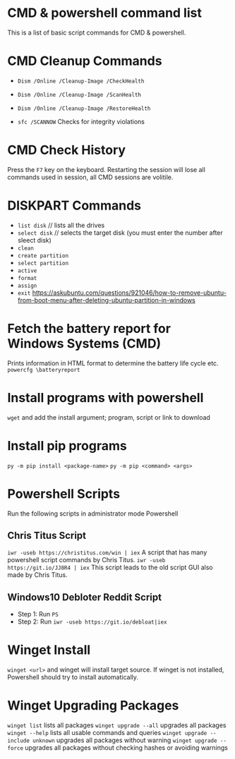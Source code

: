 # CMD & powershell command list
This is a list of basic script commands for CMD & powershell.

# CMD Cleanup Commands
- `Dism /Online /Cleanup-Image /CheckHealth`

- `Dism /Online /Cleanup-Image /ScanHealth`

- `Dism /Online /Cleanup-Image /RestoreHealth`

- `sfc /SCANNOW` Checks for integrity violations

# CMD Check History
Press the `F7` key on the keyboard. Restarting the session will lose all commands used in session, all CMD sessions are volitile.

# DISKPART Commands
- `list disk` // lists all the drives
- `select disk` // selects the target disk (you must enter the number after sleect disk)
- `clean`
- `create partition`
- `select partition`
- `active`
- `format`
- `assign`
- `exit`
https://askubuntu.com/questions/921046/how-to-remove-ubuntu-from-boot-menu-after-deleting-ubuntu-partition-in-windows

# Fetch the battery report for Windows Systems (CMD)
Prints information in HTML format to determine the battery life cycle etc. 
`powercfg \batteryreport`

# Install programs with powershell
`wget` and add the install argument; program, script or link to download

# Install pip programs
`py -m pip install <package-name>`
`py -m pip <command> <args>`

# Powershell Scripts
Run the following scripts in administrator mode Powershell

## Chris Titus Script
`iwr -useb https://christitus.com/win | iex`
A script that has many powershell script commands by Chris Titus. 
`iwr -useb https://git.io/JJ8R4 | iex` This script leads to the old script GUI also made by Chris Titus.

## Windows10 Debloter Reddit Script 
- Step 1: Run `PS`
- Step 2: Run `iwr -useb https://git.io/debloat|iex`

# Winget Install
`winget <url>` and winget will install target source. If winget is not installed, Powershell should try to install automatically.

# Winget Upgrading Packages
`winget list` lists all packages
`winget upgrade --all` upgrades all packages
`winget --help` lists all usable commands and queries
`winget upgrade --include unknown` upgrades all packages without warning
`winget upgrade --force` upgrades all packages without checking hashes or avoiding warnings